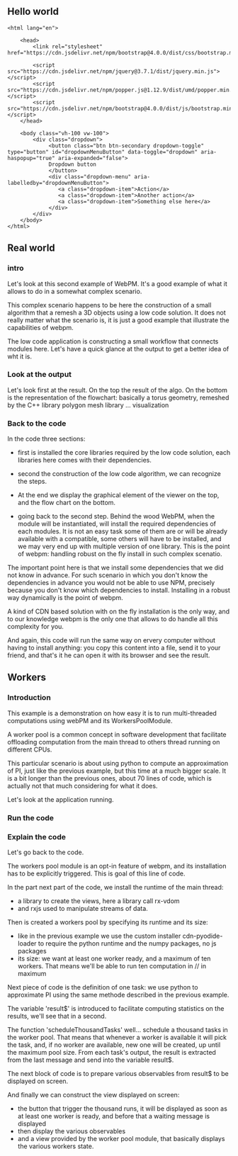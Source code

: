 ## Hello world

<!-- Taken from online example using standard cdn solution (here jsdelivr)-->

<!DOCTYPE html>

    <html lang="en">

        <head>
            <link rel="stylesheet" href="https://cdn.jsdelivr.net/npm/bootstrap@4.0.0/dist/css/bootstrap.min.css">

            <script src="https://cdn.jsdelivr.net/npm/jquery@3.7.1/dist/jquery.min.js"></script>
            <script src="https://cdn.jsdelivr.net/npm/popper.js@1.12.9/dist/umd/popper.min.js"></script>
            <script src="https://cdn.jsdelivr.net/npm/bootstrap@4.0.0/dist/js/bootstrap.min.js"></script>
        </head>

        <body class="vh-100 vw-100">
            <div class="dropdown">
                 <button class="btn btn-secondary dropdown-toggle" type="button" id="dropdownMenuButton" data-toggle="dropdown" aria-haspopup="true" aria-expanded="false">
                 Dropdown button
                 </button>
                 <div class="dropdown-menu" aria-labelledby="dropdownMenuButton">
                    <a class="dropdown-item">Action</a>
                    <a class="dropdown-item">Another action</a>
                    <a class="dropdown-item">Something else here</a>
                 </div>
            </div>
        </body>
    </html>

## Real world

### intro

Let's look at this second example of WebPM.
It's a good example of what it allows to do in a somewhat complex scenario.

This complex scenario happens to be here the construction of a small algorithm that a remesh a 3D objects using a low code solution.
It does not really matter what the scenario is, it is just a good example that illustrate the capabilities of webpm.

The low code application is constructing a small workflow that connects modules here.
Let's have a quick glance at the output to get a better idea of wht it is.

### Look at the output

Let's look first at the result.
On the top the result of the algo.
On the bottom is the representation of the flowchart: basically a torus geometry, remeshed by the C++ library polygon mesh library ... visualization

### Back to the code

In the code three sections:

-   first is installed the core libraries required by the low code solution, each libraries here comes with their dependencies.
-   second the construction of the low code algorithm, we can recognize the steps.
-   At the end we display the graphical element of the viewer on the top, and the flow chart on the bottom.

-   going back to the second step. Behind the wood WebPM, when the module will be instantiated,
    will install the required dependencies of each modules. It is not an easy task some of them are or will be already available with a
    compatible, some others will have to be installed, and we may very end up with multiple version of one library.
    This is the point of webpm: handling robust on the fly install in such complex scenatio.

The important point here is that we install some dependencies that we did not know in advance.
For such scenario in which you don't know the dependencies in advance you would not be able to use NPM, precisely because you don't
know which dependencies to install. Installing in a robust way dynamically is the point of webpm.

A kind of CDN based solution with on the fly installation is the only way, and to our knowledge webpm is the only one that allows to do handle all this complexity for you.

And again, this code will run the same way on ervery computer without having to install anything:
you copy this content into a file, send it to your friend, and that's it he can open it with its browser and see the result.

## Workers

### Introduction

This example is a demonstration on how easy it is to run multi-threaded computations using webPM and
its WorkersPoolModule.

A worker pool is a common concept in software development that facilitate offloading computation from the main thread to
others thread running on different CPUs.

This particular scenario is about using python to compute an approximation of PI, just like the previous example,
but this time at a much bigger scale.
It is a bit longer than the previous ones, about 70 lines of code, which is actually not that much considering for what it does.

Let's look at the application running.

### Run the code

### Explain the code

Let's go back to the code.

The workers pool module is an opt-in feature of webpm, and its installation has to be explicitly triggered.
This is goal of this line of code.

In the part next part of the code, we install the runtime of the main thread:

-   a library to create the views, here a library call rx-vdom
-   and rxjs used to manipulate streams of data.

Then is created a workers pool by specifying its runtime and its size:

-   like in the previous example we use the custom installer cdn-pyodide-loader to require the python runtime and the numpy packages, no js packages
-   its size: we want at least one worker ready, and a maximum of ten workers. That means we'll be able to run ten computation in // in maximum

Next piece of code is the definition of one task: we use python to approximate PI using the same methode described in the previous example.

The variable 'result$' is introduced to facilitate computing statistics on the results, we'll see that in a second.

The function 'scheduleThousandTasks' well... schedule a thousand tasks in the worker pool.
That means that whenever a worker is available it will pick the task, and, if no worker
are available, new one will be created, up until the maximum pool size.
From each task's output, the result is extracted from the last message and send into the variable result$.

The next block of code is to prepare various observables from result$ to be displayed on screen.

And finally we can construct the view displayed on screen:

-   the button that trigger the thousand runs, it will be displayed as soon as at least one worker is ready,
    and before that a waiting message is displayed
-   then display the various observables
-   and a view provided by the worker pool module, that basically displays the various workers state.
